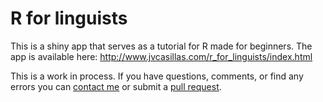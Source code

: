 # R for linguists

This is a shiny app that serves as a tutorial for R made for beginners. The app 
is available here: http://www.jvcasillas.com/r_for_linguists/index.html

This is a work in process. If you have questions, comments, or find any errors 
you can [contact me][email] or submit a [pull request][github]. 

[email]: mailto:joseph.casillas@rutgers.edu
[github]: https://github.com/jvcasillas/r_for_linguists
